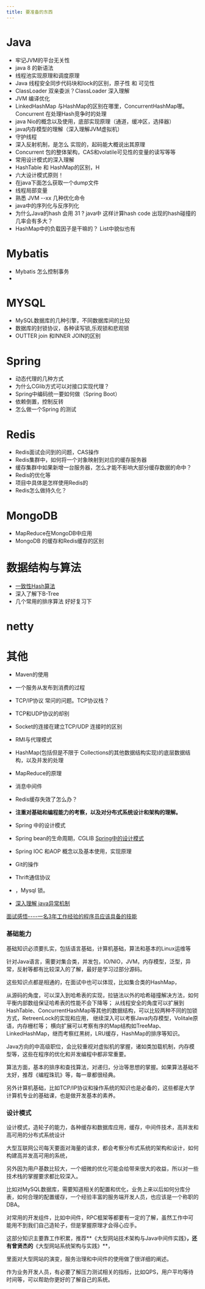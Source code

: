 ```yaml
---
title: 要准备的东西
---
```


# Java 
+ 牢记JVM的平台无关性
+ java 8 的新语法
+ 线程池实现原理和调度原理
+ Java 线程安全同步代码块和lock的区别，原子性 和 可见性  
+ ClassLoader 双亲委派？ClassLoader 深入理解
+ JVM 编译优化
+ LinkedHashMap 与HashMap的区别在哪里，ConcurrentHashMap哪。Concurrent 在处理Hash竞争时的处理
+ java Nio的概念以及使用，底部实现原理（通道，缓冲区，选择器）
+ java内存模型的理解（深入理解JVM虚拟机）
+ 守护线程
+ 深入反射机制，是怎么 实现的，起码能大概说出其原理
+ Concurrent 包的整体架构，CAS和volatile可见性的变量的读写等等
+ 常用设计模式的深入理解
+ HashTable 和 HashMap的区别，H
+ 六大设计模式原则！
+ 在java下面怎么获取一个dump文件
+ 线程局部变量
+ 熟悉 JVM --xx 几种优化命令
+ java中的序列化与反序列化
+ 为什么Java的hash 会用 31 ? java中 这样计算hash code 出现的hash碰撞的几率会有多大？
+ HashMap中的负载因子是干嘛的？ List中貌似也有
# Mybatis
+ Mybatis 怎么控制事务
+ 
# MYSQL
+ MySQL数据库的几种引擎，不同数据库间的比较
+ 数据库的封锁协议，各种读写锁,乐观锁和悲观锁
+ OUTTER join 和INNER JOIN的区别
# Spring
+ 动态代理的几种方式
+ 为什么CGlib方式可以对接口实现代理？ 
+ Spring中编码统一要如何做（Spring Boot）
+ 依赖倒置，控制反转
+ 怎么做一个Spring 的测试
# Redis
+ Redis面试会问到的问题，CAS操作
+ Redis集群中，如何将一个对象映射到对应的缓存服务器
+ 缓存集群中如果新增一台服务器，怎么才能不影响大部分缓存数据的命中？
+ Redis的优化等
+ 项目中具体是怎样使用Redis的
+ Redis怎么做持久化？
# MongoDB
+ MapReduce在MongoDB中应用
+ MongoDB 的缓存和Redis缓存的区别
# 数据结构与算法
+ <a href="http://blog.csdn.net/cywosp/article/details/23397179">一致性Hash算法</a>
+ 深入了解下B-Tree
+ 几个常用的排序算法 好好复习下
# netty

# 其他
+ Maven的使用
+ 一个服务从发布到消费的过程
+ TCP/IP协议 常问的问题。TCP协议栈？
+ TCP和UDP协议的却别
+ Socket的连接在建立TCP/UDP 连接时的区别
+ RMI与代理模式






+ HashMap(包括但是不限于 Collections的其他数据结构实现)的底层数据结构，以及并发的处理



+ MapReduce的原理
+ 消息中间件


+ Redis缓存失效了怎么办？

+ **注重对基础和编程能力的考察，以及对分布式系统设计和架构的理解。**


+ Spring 中的设计模式
+ Spring bean的生命周期，CGLIB <a href="https://premaseem.wordpress.com/2013/02/09/spring-design-patterns-used-in-java-spring-framework/">Spring中的设计模式</a>
+ Spring IOC 和AOP 概念以及基本使用，实现原理
+ Git的操作
+ Thrift通信协议
+ ，Mysql 锁。
+ <a href="http://blog.csdn.net/hguisu/article/details/6155636">深入理解 java异常机制</a>

<a href = "http://www.cnblogs.com/xrq730/p/5260294.html"> 面试感悟----一名3年工作经验的程序员应该具备的技能</a>
### 基础能力 

基础知识必须要扎实，包括语言基础，计算机基础，算法和基本的Linux运维等

针对Java语言，需要对集合类，并发包，IO/NIO，JVM，内存模型，泛型，异常，反射等都有比较深入的了解，最好是学习过部分源码。

这些知识点都是相通的，在面试中也可以体现，比如集合类的HashMap，

从源码的角度，可以深入到哈希表的实现，拉链法以外的哈希碰撞解决方法，如何平衡内部数组保证哈希表的性能不会下降等；
从线程安全的角度可以扩展到HashTable、ConcurrentHashMap等其他的数据结构，可以比较两种不同的加锁方式，RetreenLock的实现和应用，
继续深入可以考察Java内存模型，Volitale原语，内存栅栏等；
横向扩展可以考察有序的Map结构如TreeMap、LinkedHashMap，继而考察红黑树，LRU缓存，HashMap的排序等知识。

Java方向的中高级职位，会比较重视对虚拟机的掌握，诸如类加载机制，内存模型等，这些在程序的优化和并发编程中都非常重要。

算法方面，基本的排序和查找算法，对递归，分治等思想的掌握。如果算法基础不太好，推荐《编程珠玑》等，每一章都很经典。

另外计算机基础，比如TCP/IP协议和操作系统的知识也是必备的，这些都是大学计算机专业的基础课，也是做开发基本的素养。

### 设计模式

设计模式，造轮子的能力，各种缓存和数据库应用，缓存，中间件技术，高并发和高可用的分布式系统设计

大型互联网公司每天要面对海量的请求，都会考察分布式系统的架构和设计，如何构建高并发高可用的系统，

另外因为用户基数比较大，一个细微的优化可能会给带来很大的收益，所以对一些技术栈的掌握要求都比较深入。

比如对MySQL数据库，需要知道相关的配置和优化，业务上来以后如何分库分表，如何合理的配置缓存，一个经验丰富的服务端开发人员，也应该是一个称职的DBA。

对常用的开发组件，比如中间件，RPC框架等都要有一定的了解，虽然工作中可能用不到我们自己造轮子，但是掌握原理才会得心应手。

这部分知识主要靠工作积累，推荐**《大型网站技术架构与Java中间件实践》**，还有曾贤杰的**《大型网站系统架构与实践》**，

里面对大型网站的演变，服务治理和中间件的使用做了很详细的阐述。

作为业务开发人员，有必要了解压力测试相关的指标，比如QPS，用户平均等待时间等，可以帮助你更好的了解自己的系统。
